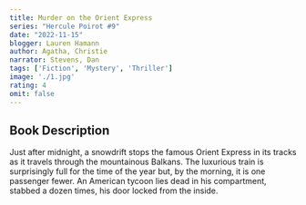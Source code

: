 ```yaml
---
title: Murder on the Orient Express
series: "Hercule Poirot #9"
date: "2022-11-15"
blogger: Lauren Hamann
author: Agatha, Christie
narrator: Stevens, Dan
tags: ['Fiction', 'Mystery', 'Thriller']
image: './1.jpg'
rating: 4
omit: false
---
```


## Book Description

Just after midnight, a snowdrift stops the famous Orient Express in its tracks as it travels through the mountainous Balkans. The luxurious train is surprisingly full for the time of the year but, by the morning, it is one passenger fewer. An American tycoon lies dead in his compartment, stabbed a dozen times, his door locked from the inside.